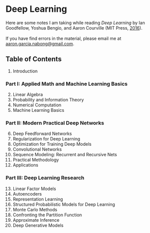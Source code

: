 # Deep Learning
Here are some notes I am taking while reading *Deep Learning* by Ian Goodfellow, Yoshua Bengio, and Aaron Courville (MIT Press, [2016](https://www.deeplearningbook.org/)). <br> <br>
If you have find errors in the material, please email me at aaron.garcia.nabong@gmail.com.

## Table of Contents

1. Introduction

### Part I: Applied Math and Machine Learning Basics
2. Linear Algebra
3. Probability and Information Theory
4. Numerical Computation
5. Machine Learning Basics

### Part II: Modern Practical Deep Networks
6. Deep Feedforward Networks
7. Regularization for Deep Learning
8. Optimization for Training Deep Models
9. Convolutional Networks
10. Sequence Modeling: Recurrent and Recursive Nets
11. Practical Methodology
12. Applications

### Part III: Deep Learning Research
13. Linear Factor Models
14. Autoencoders
15. Representation Learning
16. Structured Probabilistic Models for Deep Learning
17. Monte Carlo Methods
18. Confronting the Partition Function
19. Approximate Inference
20. Deep Generative Models
